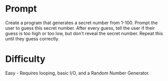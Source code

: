 # Prompt

Create a program that generates a secret number from 1-100. Prompt the user to guess this secret number. After every guess, tell the user if their guess is too high or too low, but don't reveal the secret number. Repeat this until they guess correctly.

# Difficulty

Easy - Requires looping, basic I/O, and a Random Number Generator.
